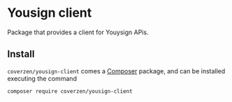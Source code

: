 # Yousign client

Package that provides a client for Youysign APis.

## Install

`coverzen/yousign-client` comes a [Composer](https://getcomposer.org/) package, and can be installed executing the
command

```bash
composer require coverzen/yousign-client
```
